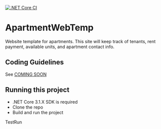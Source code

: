 [![.NET Core CI](https://github.com/Sa-wol/ApartmentWebTemp/actions/workflows/dotnetcore.yml/badge.svg)](https://github.com/Sa-wol/ApartmentWebTemp/actions/workflows/dotnetcore.yml)

# ApartmentWebTemp

Website template for apartments. This site will keep track of tenants, rent payment, available units, and apartment contact info.

## Coding Guidelines
See [COMING SOON]()

## Running this project
- .NET Core 3.1.X SDK is required
- Clone the repo
- Build and run the project


TestRun
